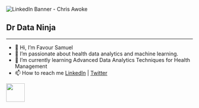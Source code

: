 ![LinkedIn Banner - Chris Awoke](https://github.com/user-attachments/assets/4bb9c5ad-f277-45c3-8d11-94da70f7c6b2)

## Dr Data Ninja

<hr/>

- 👋 Hi, I’m Favour Samuel
- 👀 I’m passionate about health data analytics and machine learning.
- 🌱 I’m currently learning Advanced Data Analytics Techniques for Health Management
- 📫 How to reach me [LinkedIn](https://www.linkedin.com/in/chrisawoke/) | [Twitter](https://x.com/Chris_Awoke1)

<!---
Dataninja001/Dataninja001 is a ✨ special ✨ repository because its `README.md` (this file) appears on your GitHub profile.
You can click the Preview link to take a look at your changes.
--->

<img src="https://cdn.jsdelivr.net/gh/devicons/devicon@latest/icons/azuresqldatabase/azuresqldatabase-original.svg" margin-top=80px width=50px height=50px/>
          
